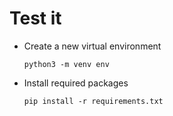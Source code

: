 # Test it
- Create a new virtual environment
  ```
  python3 -m venv env
  ```
- Install required packages
  ```
  pip install -r requirements.txt
  ```